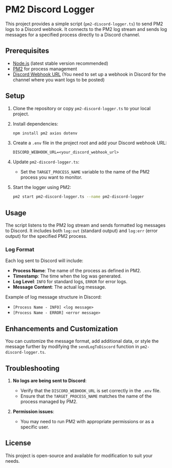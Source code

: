 # PM2 Discord Logger

This project provides a simple script (`pm2-discord-logger.ts`) to send PM2 logs to a Discord webhook. It connects to the PM2 log stream and sends log messages for a specified process directly to a Discord channel.

## Prerequisites

- [Node.js](https://nodejs.org/) (latest stable version recommended)
- [PM2](https://pm2.keymetrics.io/) for process management
- [Discord Webhook URL](https://support.discord.com/hc/en-us/articles/228383668-Intro-to-Webhooks) (You need to set up a webhook in Discord for the channel where you want logs to be posted)

## Setup

1. Clone the repository or copy `pm2-discord-logger.ts` to your local project.

2. Install dependencies:

   ```bash
   npm install pm2 axios dotenv
   ```

3. Create a `.env` file in the project root and add your Discord webhook URL:

   ```plaintext
   DISCORD_WEBHOOK_URL=<your_discord_webhook_url>
   ```

4. Update `pm2-discord-logger.ts`:

   - Set the `TARGET_PROCESS_NAME` variable to the name of the PM2 process you want to monitor.

5. Start the logger using PM2:

   ```bash
   pm2 start pm2-discord-logger.ts --name pm2-discord-logger
   ```

## Usage

The script listens to the PM2 log stream and sends formatted log messages to Discord. It includes both `log:out` (standard output) and `log:err` (error output) for the specified PM2 process.

### Log Format

Each log sent to Discord will include:

- **Process Name**: The name of the process as defined in PM2.
- **Timestamp**: The time when the log was generated.
- **Log Level**: `INFO` for standard logs, `ERROR` for error logs.
- **Message Content**: The actual log message.

Example of log message structure in Discord:

- `[Process Name - INFO] <log message>`
- `[Process Name - ERROR] <error message>`

## Enhancements and Customization

You can customize the message format, add additional data, or style the message further by modifying the `sendLogToDiscord` function in `pm2-discord-logger.ts`.

## Troubleshooting

1. **No logs are being sent to Discord**:

   - Verify that the `DISCORD_WEBHOOK_URL` is set correctly in the `.env` file.
   - Ensure that the `TARGET_PROCESS_NAME` matches the name of the process managed by PM2.

2. **Permission issues**:
   - You may need to run PM2 with appropriate permissions or as a specific user.

## License

This project is open-source and available for modification to suit your needs.
